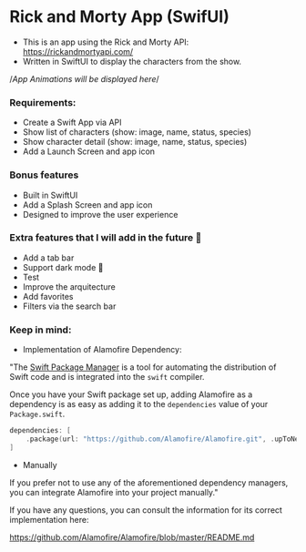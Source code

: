 # Rick and Morty App (SwifUI)

- This is an app using the Rick and Morty API: https://rickandmortyapi.com/ 
- Written in SwiftUI to display the characters from the show.

/*App Animations will be displayed here*/


###  Requirements:

- Create a Swift App via API
- Show list of characters (show: image, name, status, species)
- Show character detail (show: image, name, status, species)
- Add a Launch Screen and app icon

###  Bonus features

- Built in SwiftUI
- Add a Splash Screen and app icon
- Designed to improve the user experience

###  Extra features that I will add in the future 🚀

- Add a tab bar
- Support dark mode 🌙
- Test 
- Improve the arquitecture
- Add favorites 
- Filters via the search bar


###  Keep in mind:

- Implementation of Alamofire Dependency:

"The [Swift Package Manager](https://swift.org/package-manager/) is a tool for automating the distribution of Swift code and is integrated into the `swift` compiler. 

Once you have your Swift package set up, adding Alamofire as a dependency is as easy as adding it to the `dependencies` value of your `Package.swift`.

```swift
dependencies: [
    .package(url: "https://github.com/Alamofire/Alamofire.git", .upToNextMajor(from: "5.6.1"))
]
```

- Manually

If you prefer not to use any of the aforementioned dependency managers, you can integrate Alamofire into your project manually."

If you have any questions, you can consult the information for its correct implementation here:

https://github.com/Alamofire/Alamofire/blob/master/README.md





